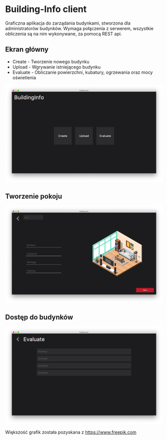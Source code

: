 # Building-Info client

Graficzna aplikacja do zarządania budynkami, stworzona dla administratorów budynków. Wymaga połączenia z serwerem, wszystkie obliczenia są na nim wykonywane, za pomocą REST api.

## Ekran główny
* Create - Tworzenie nowego budynku
* Upload - Wgrywanie istniejącego budynku
* Evaluate - Obliczanie powierzchni, kubatury, ogrzewania oraz mocy oświetlenia

![Start screen](img/start.png?raw=true "Start screen")

## Tworzenie pokoju
![create room](img/room.png?raw=true "Create room")

## Dostęp do budynków
![evaluate](img/evaluate.png?raw=true "Evaluate")

Większość grafik została pozyskana z https://www.freepik.com
